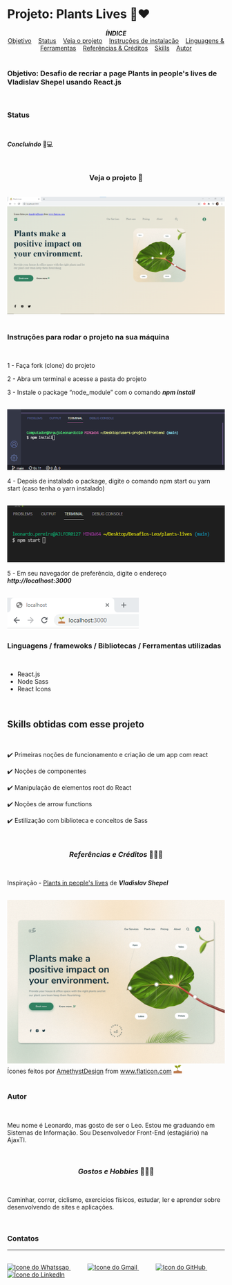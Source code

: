 <h1>Projeto: Plants Lives 🌱❤</h1>

<div align=center>
<em><strong>ÍNDICE</strong></em>
</div>
 
<div align=center>
    <a href="#objetivo" align=center>Objetivo</a>&nbsp;&nbsp;&nbsp;
    <a href="#status" align=center>Status</a>&nbsp;&nbsp;&nbsp;
    <a href="#veja" align=center>Veja o projeto</a>&nbsp;&nbsp;&nbsp; 
    <a href="#instrucoes" align=center>Instruções de instalação</a>&nbsp;&nbsp;&nbsp;
    <a href="#recursos" align=center>Linguagens & Ferramentas</a>&nbsp;&nbsp;&nbsp;
    <a href="#referencias" align=center>Referências & Créditos</a>&nbsp;&nbsp;&nbsp;
    <a href="#skills" align=center>Skills</a>&nbsp;&nbsp;&nbsp;
    <a href="#autor" align=center>Autor</a> 
</div>

<br>

<h3 id="objetivo">Objetivo: Desafio de recriar a page Plants in people's lives de Vladislav Shepel usando React.js</h3>

<br>

<h3 id="status">Status</h3><br>

***Concluíndo*** 🚀💻

<br>

<div align=center>
    <h3 id="veja">Veja o projeto 🌱</h3>
    <br>
    <img src="project-assets/my-project.png">
</div>

<br>


<h3 id="instrucoes">Instruções para rodar o projeto na sua máquina</h3>

<br>

1 - Faça fork (clone) do projeto

2 - Abra um terminal e acesse a pasta do projeto

3 - Instale o package “node_module” com o comando ***npm install***

<br>

<img src="project-assets/npm-install.png">

<br>

4 - Depois de instalado o package, digite o comando npm start ou yarn start (caso tenha o yarn instalado)

<br>

<img src="project-assets/npm-start.png">

<br>

5 - Em seu navegador de preferência, digite o endereço ***http://localhost:3000***

<br>

<img src="project-assets/icon-browser.png">


<br>

<h3 id="recursos">Linguagens / framewoks / Bibliotecas / Ferramentas utilizadas</h3>

<br>

* React.js
* Node Sass
* React Icons

<br>

<h2 id="skills">Skills obtidas com esse projeto</h2>

<br>

✔️ Primeiras noções de funcionamento e criação de um app com react

✔️ Noções de componentes

✔️ Manipulação de elementos root do React

✔️ Noções de arrow functions 

✔️ Estilização com biblioteca e conceitos de Sass

<br>

<h3 align=center id="referencias"><i>Referências e Créditos </i>📖🙋‍♂️</h3><br> 

Inspiração - [Plants in people's lives](https://dribbble.com/shots/16872663-Plants-in-people-s-lives?showSimilarShots=true&_=1637150902705) de ***Vladislav Shepel***

<br>

<img src="project-assets/project-origin.gif">

<br>

<div>Ícones feitos por <a href="https://www.flaticon.com/br/autores/amethystdesign" title="AmethystDesign">AmethystDesign</a> from <a href="https://www.flaticon.com/br/" title="Flaticon">www.flaticon.com</a> <img src="project-assets/plantar.png" width=20em></div>

<br>



<h3 id="autor">Autor</h3><br>

<p> Meu nome é Leonardo, mas gosto de ser o Leo. Estou me graduando em Sistemas de Informação. Sou Desenvolvedor Front-End (estagiário) na AjaxTI.</p><br>

<h3 align=center><i>Gostos e Hobbies </i>📖🙋‍♂️</h3><br> 

Caminhar, correr, ciclismo, exercícios físicos, estudar, ler e aprender sobre desenvolvendo de sites e aplicações.</p><br>

<div>
    <h3><strong>Contatos</strong></h3><hr><br>    
    <a href="https://api.whatsapp.com/send?l=pt-BR&phone=5585988511269&text=Prazer%2C%20sou%20Leonardo%20Ara%C3%BAjo%2C%20mas%20gosto%20de%20ser%20chamado%20por%20Leo.%0ASou%20universit%C3%A1rio%20de%20Sistemas%20de%20Informa%C3%A7%C3%A3o%2C%0A%0AComo%20posso%20ajudar%3F">
        <img  src="https://i.imgur.com/YyLyMPi.png" height="30em" title="Icone do Whatssap">
    </a>
    &nbsp;&nbsp;&nbsp;&nbsp;&nbsp;&nbsp;&nbsp;&nbsp;&nbsp;
     <a href="mailto:araujoleonardo310@gmail.com">
        <img src="https://i.imgur.com/tLI3d6L.png" height="30em" title="Icone do Gmail">
    </a>
    &nbsp;&nbsp;&nbsp;&nbsp;&nbsp;&nbsp;&nbsp;&nbsp;&nbsp;
    <a href="https://github.com/araujoleonardo310">
        <img  src="https://i.imgur.com/LpVinhs.png" height="30em" title="Icon do GitHub">
    </a>   
    &nbsp;&nbsp;&nbsp;&nbsp;&nbsp;&nbsp;&nbsp;&nbsp;&nbsp;
    <a href="https://www.linkedin.com/in/leonardoaraujo310/">
        <img src="https://i.imgur.com/HlqBmV8.png" height="30em" title="Ícone do LinkedIn">
    </a>
</div>








